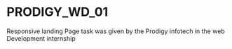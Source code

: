 # PRODIGY_WD_01
Responsive landing Page task was given by the Prodigy infotech in the web Development internship
